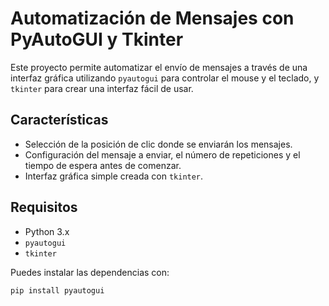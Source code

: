 # Automatización de Mensajes con PyAutoGUI y Tkinter

Este proyecto permite automatizar el envío de mensajes a través de una interfaz gráfica utilizando `pyautogui` para controlar el mouse y el teclado, y `tkinter` para crear una interfaz fácil de usar.

## Características

- Selección de la posición de clic donde se enviarán los mensajes.
- Configuración del mensaje a enviar, el número de repeticiones y el tiempo de espera antes de comenzar.
- Interfaz gráfica simple creada con `tkinter`.

## Requisitos

- Python 3.x
- `pyautogui`
- `tkinter`

Puedes instalar las dependencias con:

```bash
pip install pyautogui

